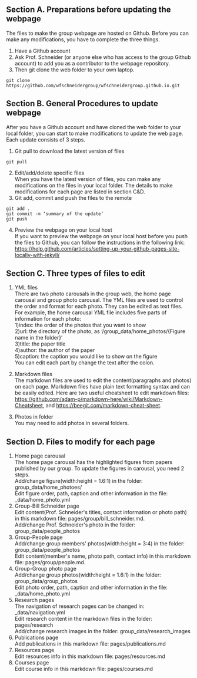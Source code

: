 ## Section A. Preparations before updating the webpage  
The files to make the group webpage are hosted on Github. Before you can make any modifications, you have to complete the three things.  
1. Have a Github account  
2. Ask Prof. Schneider (or anyone else who has access to the group Github account) to add you as a contributor to the webpage repository.  
3. Then git clone the web folder to your own laptop.  
```
git clone https://github.com/wfschneidergroup/wfschneidergroup.github.io.git  
```
## Section B. General Procedures to update webpage
 After you have a Github account and have cloned the web folder to your local folder, you can start to make modifications to update the web page. Each update consists of 3 steps.  
1. Git pull to download the latest version of files  
```
git pull  
```
2. Edit/add/delete specific files   
When you have the latest version of files, you can make any modifications on the files in your local   folder. The details to make modifications for each page are listed in section C&D.  
3. Git add, commit and push the files to the remote  
```
git add .   
git commit -m ‘summary of the update’  
git push   
```
4. Preview the webpage on your local host  
If you want to preview the webpage on your local host before you push the files to Github, you can follow the instructions in the following link:  
https://help.github.com/articles/setting-up-your-github-pages-site-locally-with-jekyll/  
## Section C. Three types of files to edit  
1. YML files  
There are two photo carousals in the group web, the home page carousal and group photo carousal. The YML files are used to control the order and format for each photo. They can be edited as text files.  
For example, the home carousal YML file includes five parts of information for each photo:  
  1)index: the order of the photos that you want to show  
  2)url: the directory of the photo, as ‘/group_data/home_photos/{Figure name in the folder}’  
  3)title: the paper title  
  4)author: the author of the paper  
  5)caption: the caption you would like to show on the figure  
You can edit each part by change the text after the colon.  
2. Markdown files  
The markdown files are used to edit the content(paragraphs and photos) on each page. Markdown files have plain text formatting syntax and can be easily edited. Here are two useful cheatsheet to edit markdown files: https://github.com/adam-p/markdown-here/wiki/Markdown-Cheatsheet, and https://beegit.com/markdown-cheat-sheet.

3. Photos in folder  
You may need to add photos in several folders.  
## Section D. Files to modify for each page  
1. Home page carousal  
The home page carousal has the highlighted figures from papers published by our group. To update the figures in carousal, you need 2 steps.  
Add/change figure(width:height = 1.6:1) in the folder: group_data/home_photoes/  
Edit figure order, path, caption and other information in the file: _data/home_photo.yml  
2. Group-Bill Schneider page  
Edit content(Prof. Schneider's titles, contact information or photo path) in this markdown file: pages/group/bill_schneider.md.  
Add/change Prof. Schneider's photo in the folder: group_data/people_photos  
3. Group-People page  
Add/change group members' photos(width:height = 3:4) in the folder: group_data/people_photos  
Edit content(member's name, photo path, contact info) in this markdown file: pages/group/people.md.  
4. Group-Group photo page  
Add/change group photos(width:height = 1.6:1) in the folder: group_data/group_photos  
Edit photo order, path, caption and other information in the file: _data/home_photo.yml  
5. Research pages  
The navigation of research pages can be changed in: _data/navigation.yml  
Edit research content in the markdown files in the folder: pages/research  
Add/change research images in the folder: group_data/research_images  
6. Publications page  
Add publications in this markdown file: pages/publications.md  
7. Resources page  
Edit resources info in this markdown file: pages/resources.md  
8. Courses page  
Edit course info in this markdown file: pages/courses.md  
